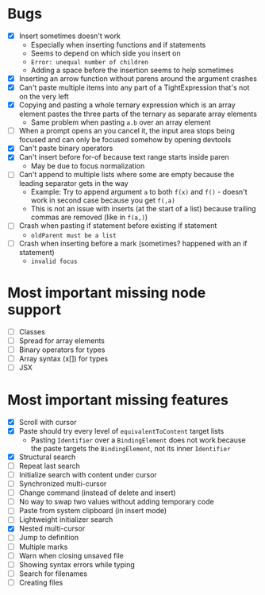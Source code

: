 # Bugs

- [x] Insert sometimes doesn't work
  - Especially when inserting functions and if statements
  - Seems to depend on which side you insert on
  - `Error: unequal number of children`
  - Adding a space before the insertion seems to help sometimes
- [x] Inserting an arrow function without parens around the argument crashes
- [x] Can't paste multiple items into any part of a TightExpression that's not on the very left
- [x] Copying and pasting a whole ternary expression which is an array element pastes the three parts of the ternary as separate array elements
  - Same problem when pasting `a.b` over an array element
- [ ] When a prompt opens an you cancel it, the input area stops being focused and can only be focused somehow by opening devtools
- [x] Can't paste binary operators
- [x] Can't insert before for-of because text range starts inside paren
  - May be due to focus normalization
- [ ] Can't append to multiple lists where some are empty because the leading separator gets in the way
  - Example: Try to append argument `a` to both `f(x)` and `f()` - doesn't work in second case because you get `f(,a)`
  - This is not an issue with inserts (at the start of a list) because trailing commas are removed (like in `f(a,)`)
- [ ] Crash when pasting if statement before existing if statement
  - `oldParent must be a list`
- [ ] Crash when inserting before a mark (sometimes? happened with an if statement)
  - `invalid focus`

# Most important missing node support

- [ ] Classes
- [ ] Spread for array elements
- [ ] Binary operators for types
- [ ] Array syntax (x[]) for types
- [ ] JSX

# Most important missing features

- [x] Scroll with cursor
- [x] Paste should try every level of `equivalentToContent` target lists
  - Pasting `Identifier` over a `BindingElement` does not work because the paste targets the `BindingElement`, not its inner `Identifier`
- [x] Structural search
- [ ] Repeat last search
- [ ] Initialize search with content under cursor
- [ ] Synchronized multi-cursor
- [ ] Change command (instead of delete and insert)
- [ ] No way to swap two values without adding temporary code
- [ ] Paste from system clipboard (in insert mode)
- [ ] Lightweight initializer search
- [x] Nested multi-cursor
- [ ] Jump to definition
- [ ] Multiple marks
- [ ] Warn when closing unsaved file
- [ ] Showing syntax errors while typing
- [ ] Search for filenames
- [ ] Creating files

